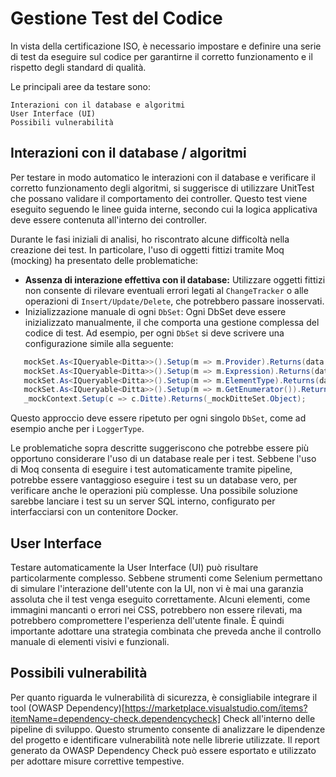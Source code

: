 # Gestione Test del Codice
In vista della certificazione ISO, è necessario impostare e definire una serie di test da eseguire sul codice per garantirne il corretto funzionamento e il rispetto degli standard di qualità.

Le principali aree da testare sono:

    Interazioni con il database e algoritmi
    User Interface (UI)
    Possibili vulnerabilità

## Interazioni con il database / algoritmi
Per testare in modo automatico le interazioni con il database e verificare il corretto funzionamento degli algoritmi, si suggerisce di utilizzare UnitTest che possano validare il comportamento dei controller. Questo test viene eseguito seguendo le linee guida interne, secondo cui la logica applicativa deve essere contenuta all'interno dei controller.

Durante le fasi iniziali di analisi, ho riscontrato alcune difficoltà nella creazione dei test. In particolare, l'uso di oggetti fittizi tramite Moq (mocking) ha presentato delle problematiche:
 - **Assenza di interazione effettiva con il database:** Utilizzare oggetti fittizi non consente di rilevare eventuali errori legati al `ChangeTracker` o alle operazioni di `Insert/Update/Delete`, che potrebbero passare inosservati.
 - Inizializzazione manuale di ogni `DbSet`: Ogni DbSet deve essere inizializzato manualmente, il che comporta una gestione complessa del codice di test. Ad esempio, per ogni `DbSet` si deve scrivere una configurazione simile alla seguente:
 ```csharp
    mockSet.As<IQueryable<Ditta>>().Setup(m => m.Provider).Returns(data.Provider);
    mockSet.As<IQueryable<Ditta>>().Setup(m => m.Expression).Returns(data.Expression);
    mockSet.As<IQueryable<Ditta>>().Setup(m => m.ElementType).Returns(data.ElementType);
    mockSet.As<IQueryable<Ditta>>().Setup(m => m.GetEnumerator()).Returns(data.GetEnumerator());
    _mockContext.Setup(c => c.Ditte).Returns(_mockDitteSet.Object);
```
Questo approccio deve essere ripetuto per ogni singolo `DbSet`, come ad esempio anche per i `LoggerType`.

Le problematiche sopra descritte suggeriscono che potrebbe essere più opportuno considerare l'uso di un database reale per i test. Sebbene l'uso di Moq consenta di eseguire i test automaticamente tramite pipeline, potrebbe essere vantaggioso eseguire i test su un database vero, per verificare anche le operazioni più complesse. Una possibile soluzione sarebbe lanciare i test su un server SQL interno, configurato per interfacciarsi con un contenitore Docker.


## User Interface
Testare automaticamente la User Interface (UI) può risultare particolarmente complesso. Sebbene strumenti come Selenium permettano di simulare l'interazione dell'utente con la UI, non vi è mai una garanzia assoluta che il test venga eseguito correttamente. Alcuni elementi, come immagini mancanti o errori nei CSS, potrebbero non essere rilevati, ma potrebbero compromettere l'esperienza dell'utente finale. È quindi importante adottare una strategia combinata che preveda anche il controllo manuale di elementi visivi e funzionali.

## Possibili vulnerabilità
Per quanto riguarda le vulnerabilità di sicurezza, è consigliabile integrare il tool (OWASP Dependency)[https://marketplace.visualstudio.com/items?itemName=dependency-check.dependencycheck] Check all'interno delle pipeline di sviluppo. Questo strumento consente di analizzare le dipendenze del progetto e identificare vulnerabilità note nelle librerie utilizzate. Il report generato da OWASP Dependency Check può essere esportato e utilizzato per adottare misure correttive tempestive.
